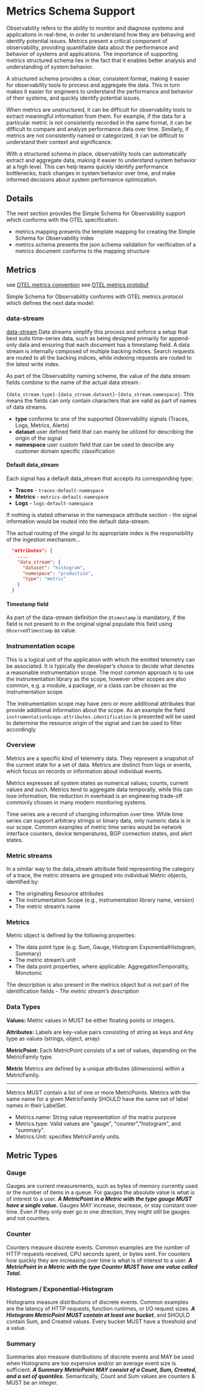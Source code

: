 # Metrics Schema Support

Observability refers to the ability to monitor and diagnose systems and applications in real-time, in order to understand how they are behaving and identify potential issues.
Metrics present a critical component of observability, providing quantifiable data about the performance and behavior of systems and applications.
The importance of supporting metrics structured schema lies in the fact that it enables better analysis and understanding of system behavior.

A structured schema provides a clear, consistent format, making it easier for observability tools to process and aggregate the data.
This in turn makes it easier for engineers to understand the performance and behavior of their systems, and quickly identify potential issues.

When metrics are unstructured, it can be difficult for observability tools to extract meaningful information from them. 
For example, if the data for a particular metric is not consistently recorded in the same format, it can be difficult to compare and analyze performance data over time.
Similarly, if metrics are not consistently named or categorized, it can be difficult to understand their context and significance.

With a structured schema in place, observability tools can automatically extract and aggregate data, making it easier to understand system behavior at a high level. 
This can help teams quickly identify performance bottlenecks, track changes in system behavior over time, and make informed decisions about system performance optimization.

## Details
The next section provides the Simple Schema for Observability support which conforms with the OTEL specification.

- metrics.mapping presents the template mapping for creating the Simple Schema for Observability index
- metrics.schema presents the json schema validation for verification of a metrics document conforms to the mapping structure

## Metrics
see [OTEL metrics convention](https://opentelemetry.io/docs/reference/specification/metrics/)
see [OTEL metrics protobuf](https://github.com/open-telemetry/opentelemetry-proto/tree/main/opentelemetry/proto/metrics/v1)

Simple Schema for Observability conforms with OTEL metrics protocol which defines the next data model:

### data-stream
[data-stream](https://opensearch.org/docs/latest/opensearch/data-streams/) Data streams simplify this process and enforce a setup that best suits time-series data, such as being designed primarily for append-only data and ensuring that each document has a timestamp field.
A data stream is internally composed of multiple backing indices. Search requests are routed to all the backing indices, while indexing requests are routed to the latest write index.

As part of the Observability naming scheme, the value of the data stream fields combine to the name of the actual data stream :

`{data_stream.type}-{data_stream.dataset}-{data_stream.namespace}`.
This means the fields can only contain characters that are valid as part of names of data streams.

- **type** conforms to one of the supported Observability signals (Traces, Logs, Metrics, Alerts)
- **dataset** user defined field that can mainly be utilized for describing the origin of the signal
- **namespace** user custom field that can be used to describe any customer domain specific classification

#### Default data_stream
Each signal has a default data_stream that accepts its corresponding type:
- **Traces** - `traces-default-namespace`
- **Metrics** - `metrics-default-namespace`
- **Logs** -   `logs-default-namespace`

If nothing is stated otherwise in the namespace attribute section - the signal information would be routed into the default data-stream.

The actual routing of the singal to its appropriate index is the responsibility of the ingestion mechanism...
```json
  "attributes": {
    ....
    "data_stream": {
      "dataset": "histogram",
      "namespace": "production",
      "type": "metric"
    }
  }
```

#### Timestamp field
As part of the data-stream definition the `@timestamp` is mandatory, if the field is not present to in the original signal populate this field using `ObservedTimestamp` as value.

### Instrumentation scope
This is a logical unit of the application with which the emitted telemetry can be associated. It is typically the developer’s choice to decide what denotes a reasonable instrumentation scope.
The most common approach is to use the instrumentation library as the scope, however other scopes are also common, e.g. a module, a package, or a class can be chosen as the instrumentation scope.

The instrumentation scope may have zero or more additional attributes that provide additional information about the scope. As an example the field
`instrumentationScope.attributes.identification` is presented will be used to determine the resource origin of the signal and can be used to filter accordingly

### Overview
Metrics are a specific kind of telemetry data. They represent a snapshot of the current state for a set of data.
Metrics are distinct from logs or events, which focus on records or information about individual events.

Metrics expresses all system states as numerical values; counts, current values and such.
Metrics tend to aggregate data temporally, while this can lose information, the reduction in overhead is an engineering trade-off commonly chosen in many modern monitoring systems.

Time series are a record of changing information over time. While time series can support arbitrary strings or binary data, only numeric data is in our scope.
Common examples of metric time series would be network interface counters, device temperatures, BGP connection states, and alert states.

### Metric streams
In a similar way to the data_stream attribute field representing the category of a trace, the metric streams are grouped into individual Metric objects, identified by:

 - The originating Resource attributes
 - The instrumentation Scope (e.g., instrumentation library name, version)
 - The metric stream’s name

### Metrics
Metric object is defined by the following properties:

 - The data point type (e.g. Sum, Gauge, Histogram ExponentialHistogram, Summary)
 - The metric stream’s unit
 - The data point properties, where applicable: AggregationTemporality, Monotonic

The description is also present in the metrics object but is not part of the identification fields
_- The metric stream’s description_


### Data Types

**Values:** Metric values in MUST be either floating points or integers.

**Attributes:** Labels are key-value pairs consisting of string as keys and Any type as values (strings, object, array) 

**MetricPoint:** Each MetricPoint consists of a set of values, depending on the MetricFamily type.

**Metric**  Metrics are defined by a unique attributes (dimensions) within a MetricFamily.

---

Metrics MUST contain a list of one or more MetricPoints. Metrics with the same name for a given MetricFamily SHOULD have the same set of label names in their LabelSet.

* Metrics.name: String value representation of the matrix purpose
* Metrics.type: Valid values are  "gauge", "counter","histogram", and "summary".
* Metrics.Unit: specifies MetricFamily units.

## Metric Types

### Gauge
Gauges are current measurements, such as bytes of memory currently used or the number of items in a queue. For gauges the absolute value is what is of interest to a user.
**_A MetricPoint in a Metric with the type gauge MUST have a single value._**
Gauges MAY increase, decrease, or stay constant over time. Even if they only ever go in one direction, they might still be gauges and not counters.

### Counter
Counters measure discrete events. Common examples are the number of HTTP requests received, CPU seconds spent, or bytes sent. For counters how quickly they are increasing over time is what is of interest to a user.
**_A MetricPoint in a Metric with the type Counter MUST have one value called Total._**

### Histogram / Exponential-Histogram
Histograms measure distributions of discrete events. Common examples are the latency of HTTP requests, function runtimes, or I/O request sizes.
**_A Histogram MetricPoint MUST contain at least one bucket_**, and SHOULD contain Sum, and Created values. Every bucket MUST have a threshold and a value.

### Summary
Summaries also measure distributions of discrete events and MAY be used when Histograms are too expensive and/or an average event size is sufficient.
**_A Summary MetricPoint MAY consist of a Count, Sum, Created, and a set of quantiles._**
Semantically, Count and Sum values are counters & MUST be an integer.


